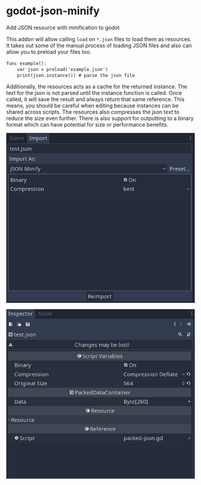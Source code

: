 # godot-json-minify
Add JSON resource with minification to godot

This addon will allow calling `load` on `*.json` files to load them as resources. It takes out some of the manual process of loading JSON files and also can allow you to preload your files too.

```gdscript
func example():
	var json = preload('example.json')
	print(json.instance()) # parse the json file
```

Additionally, the resources acts as a cache for the returned instance. The text for the json is not parsed until the instance function is called. Once called, it will save the result and always return that same reference. This means, you should be careful when editing because instances can be shared across scripts. The resources also compresses the json text to reduce the size even further. There is also support for outputting to a binary format which can have potential for size or performance benefits.

![Importing](screenshots/import.png)

![Inspector](screenshots/inspector.png)